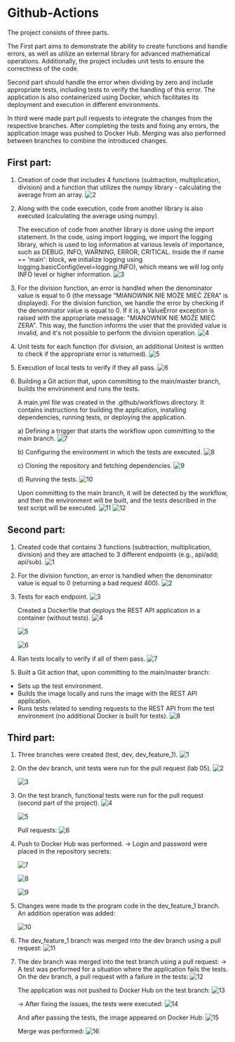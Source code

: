 # Github-Actions
The project consists of three parts.

The First part aims to demonstrate the ability to create functions and handle errors, as well as utilize an external library for advanced mathematical operations. Additionally, the project includes unit tests to ensure the correctness of the code.

Second part should handle the error when dividing by zero and include appropriate tests, including tests to verify the handling of this error. The application is also containerized using Docker, which facilitates its deployment and execution in different environments.

In third were made part pull requests to integrate the changes from the respective branches. After completing the tests and fixing any errors, the application image was pushed to Docker Hub. Merging was also performed between branches to combine the introduced changes.


## First part:
1. Creation of code that includes 4 functions (subtraction, multiplication, division) and a function that utilizes the numpy library - calculating the average from an array.
![2](https://github.com/Ulania/Github-Actions/assets/96245511/d6ffd276-f6b7-44e2-b764-8db3f216dfcc)

2. Along with the code execution, code from another library is also executed (calculating the average using numpy).

    The execution of code from another library is done using the import statement. In the code, using import logging, we import the logging library, which is used to log information at various levels of importance, such as DEBUG, INFO, WARNING, ERROR, CRITICAL. Inside the if name == 'main': block, we initialize logging using logging.basicConfig(level=logging.INFO), which means we will log only INFO level or higher information.
![3](https://github.com/Ulania/Github-Actions/assets/96245511/464a8e49-14f8-44fa-827d-9f7b8a8ae692)

3. For the division function, an error is handled when the denominator value is equal to 0 (the message "MIANOWNIK NIE MOŻE MIEĆ ZERA" is displayed).
For the division function, we handle the error by checking if the denominator value is equal to 0. If it is, a ValueError exception is raised with the appropriate message: "MIANOWNIK NIE MOŻE MIEĆ ZERA". This way, the function informs the user that the provided value is invalid, and it's not possible to perform the division operation.
![4](https://github.com/Ulania/Github-Actions/assets/96245511/03a58bba-4d7d-4a1f-ada9-529cf75924ba)

4. Unit tests for each function (for division, an additional Unitest is written to check if the appropriate error is returned).
![5](https://github.com/Ulania/Github-Actions/assets/96245511/995459db-941c-4fa1-a1d2-91e36879c1d0)

5. Execution of local tests to verify if they all pass.
![6](https://github.com/Ulania/Github-Actions/assets/96245511/f3f27648-1bf1-4078-9eee-37a0857e2bcd)

6. Building a Git action that, upon committing to the main/master branch, builds the environment and runs the tests.

    A main.yml file was created in the .github/workflows directory. It contains instructions for building the application, installing dependencies, running tests, or deploying the application.

    a) Defining a trigger that starts the workflow upon committing to the main branch.
![7](https://github.com/Ulania/Github-Actions/assets/96245511/86eb2f55-b92b-439d-9f1b-84a1013ab331)

    b) Configuring the environment in which the tests are executed.
![8](https://github.com/Ulania/Github-Actions/assets/96245511/8db2f669-1349-46d3-8d2c-334152d08f1a)

    c) Cloning the repository and fetching dependencies.
![9](https://github.com/Ulania/Github-Actions/assets/96245511/b02d06e9-3fd2-4b5f-b7d6-09872f85740c)

    d) Running the tests.
![10](https://github.com/Ulania/Github-Actions/assets/96245511/86d06562-01e0-4ce1-bd0d-0293c5225aa9)

    Upon committing to the main branch, it will be detected by the workflow, and then the environment will be built, and the tests described in the test script will be executed.
![11](https://github.com/Ulania/Github-Actions/assets/96245511/b734ae04-5875-4051-9c3f-245aa56aa7ad)
    ![12](https://github.com/Ulania/Github-Actions/assets/96245511/9a8ed849-d0ce-4d20-b2f1-1c3f7076b99e)



## Second part:
1. Created code that contains 3 functions (subtraction, multiplication, division) and they are attached to 3 different endpoints (e.g., api/add; api/sub).
![1](https://github.com/Ulania/Github-Actions/assets/96245511/50a40946-5ddd-4213-a688-f3a0639039be)

2. For the division function, an error is handled when the denominator value is equal to 0 (returning a bad request 400).
![2](https://github.com/Ulania/Github-Actions/assets/96245511/4ebccfa7-ed4f-4430-bfed-f147cea45005)

3. Tests for each endpoint.
![3](https://github.com/Ulania/Github-Actions/assets/96245511/af4659cc-5213-4734-b3bb-7a6e13ddc1fa)

    Created a Dockerfile that deploys the REST API application in a container (without tests).
![4](https://github.com/Ulania/Github-Actions/assets/96245511/22c71ad8-53db-4d79-8fe7-44c5ee738f98)

    ![5](https://github.com/Ulania/Github-Actions/assets/96245511/6c397ee3-09a3-4f0f-a03b-0f9058cfd559)

    ![6](https://github.com/Ulania/Github-Actions/assets/96245511/22cc1ac2-afa0-487b-b4fa-88cd4f7a4b30)

4. Ran tests locally to verify if all of them pass.
![7](https://github.com/Ulania/Github-Actions/assets/96245511/c8725ac6-e814-494a-b453-40d52b904622)

5. Built a Git action that, upon committing to the main/master branch:

- Sets up the test environment.
- Builds the image locally and runs the image with the REST API application.
- Runs tests related to sending requests to the REST API from the test environment (no additional Docker is built for tests).
![8](https://github.com/Ulania/Github-Actions/assets/96245511/a495cdd3-1ca4-4d98-ae6f-7e9260a6d5ff)



## Third part:
1. Three branches were created (test, dev, dev_feature_1).
![1](https://github.com/Ulania/Github-Actions/assets/96245511/452a77e9-8619-4188-96b8-12965eed861e)

2. On the dev branch, unit tests were run for the pull request (lab 05).
    ![2](https://github.com/Ulania/Github-Actions/assets/96245511/610d0a73-f362-476b-a79d-5885380fa9da)

    ![3](https://github.com/Ulania/Github-Actions/assets/96245511/554719af-ce4f-4bb8-8549-51ad6b10312a)

3. On the test branch, functional tests were run for the pull request (second part of the project).
    ![4](https://github.com/Ulania/Github-Actions/assets/96245511/f53d882a-5460-431f-b894-7d0235d3a2fe)

    ![5](https://github.com/Ulania/Github-Actions/assets/96245511/927024ea-a987-4f38-87fb-c203320dcf9a)

    Pull requests:
    ![6](https://github.com/Ulania/Github-Actions/assets/96245511/fd874f80-a785-468d-936e-a94ee6df5b57)

4. Push to Docker Hub was performed.
-> Login and password were placed in the repository secrets:

    ![7](https://github.com/Ulania/Github-Actions/assets/96245511/35215c1a-7d6b-4b3d-a05c-42bf7a0729af)

    ![8](https://github.com/Ulania/Github-Actions/assets/96245511/5a7f7d43-1c66-4296-ad9c-4ef2e884a842)

    ![9](https://github.com/Ulania/Github-Actions/assets/96245511/5b9a98a7-5570-4421-bcd7-86254b51206e)

5. Changes were made to the program code in the dev_feature_1 branch.
An addition operation was added:

    ![10](https://github.com/Ulania/Github-Actions/assets/96245511/a83dc806-9708-4cc6-9bb3-a32fcdadd8b5)

6. The dev_feature_1 branch was merged into the dev branch using a pull request:
![11](https://github.com/Ulania/Github-Actions/assets/96245511/958720f0-a1b2-497c-8267-42c33226807b)

7. The dev branch was merged into the test branch using a pull request:
-> A test was performed for a situation where the application fails the tests.
On the dev branch, a pull request with a failure in the tests:
    ![12](https://github.com/Ulania/Github-Actions/assets/96245511/8fe75582-a287-46f4-8ec1-73875d29bf52)

    The application was not pushed to Docker Hub on the test branch:
![13](https://github.com/Ulania/Github-Actions/assets/96245511/af85bfeb-f3e2-4edb-ac00-e70bd60834f1)

    -> After fixing the issues, the tests were executed:
    ![14](https://github.com/Ulania/Github-Actions/assets/96245511/496288dc-4691-471b-b231-ae2f5243c9e1)

    And after passing the tests, the image appeared on Docker Hub:
    ![15](https://github.com/Ulania/Github-Actions/assets/96245511/ff224103-ed45-42a8-a478-9eec04fdbf6b)

    Merge was performed:
    ![16](https://github.com/Ulania/Github-Actions/assets/96245511/994ec636-9277-401f-b749-50e2b0f8c325)
